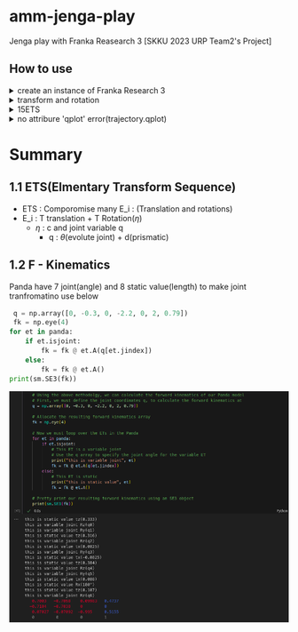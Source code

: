 # amm-jenga-play
Jenga play with Franka Reasearch 3 [SKKU 2023 URP Team2's Project]

## How to use
<details><summary>create an instance of Franka Research 3</summary>

```python
import fr3
robot=fr3.fr3()
```
## modifying module
in \_\_init\_\_ method, 
```python
URDF_read(
    your_xacro_file,tld=your_root_path,xacro_tld=xacro_root_path
)
```
for gripper changes, in fr3.py
```python
self.grippers[0].tool=SE3(x,y,z)
```
and in franka_description/robots/common/inerial.yaml, change values
```yaml
leftfinger:
    ineria:
        xx: I_xx
        yy: I_yy
        zz: I_zz
```

</details>

<details>
<summary>transform and rotation</summary>

```python
# Rotation
# This is a constant rotation around the x-axis by 90 degrees
rx_cons = rtb.ET.Rx(np.pi / 2)
transform = rx_cons.A()
sm_transform = sm.SE3(transform)
# Make the joint at 45 degrees
rx_var = rtb.ET.Rx()
q = np.pi / 4
transform = rx_var.A(q)
sm_transform = sm.SE3(transform)

# Translation
# This is a constant translation along the y-axis by 25 cm
ty_cons = rtb.ET.ty(0.25)\
transform = ty_cons.A()
sm_transform = sm.SE3(transform)

# Make the joint at 15 cm
ty_var = rtb.ET.ty()
q = 0.15
transform = ty_var.A(q)
sm_transform = sm.SE3(transform)
```
</details>

<details><summary>15ETS</summary>

``` python
# Example for panda
E1 = rtb.ET.tz(0.333)
E2 = rtb.ET.Rz()
E3 = rtb.ET.Ry()
E4 = rtb.ET.tz(0.316)
E5 = rtb.ET.Rz()
E6 = rtb.ET.tx(0.0825)
E7 = rtb.ET.Ry(flip=True)
E8 = rtb.ET.tx(-0.0825)
E9 = rtb.ET.tz(0.384)
E10 = rtb.ET.Rz()
E11 = rtb.ET.Ry(flip=True)
E12 = rtb.ET.tx(0.088)
E13 = rtb.ET.Rx(np.pi)
E14 = rtb.ET.tz(0.107)
E15 = rtb.ET.Rz()

# We can create and ETS in a number of ways

# Firstly if we use the * operator between two or more ETs, we get an ETS
ets1 = E1 * E2 * E3

# Secondly, we can use the ETS constructor and pass in a list of ETs
ets2 = rtb.ETS([E1, E2, E3])

# We can also use the * operator between ETS' and ETs to concatenate
ets3 = ets2 * E4
ets4 = ets2 * rtb.ETS([E4, E5])
```
</details>

<details><summary>no attribure 'qplot' error(trajectory.qplot)</summary>

```python
rtb.tools.trajectory.qplot(qt.q, block=False)
```

``` Error code: module 'roboticstoolbox.tools.trajectory' has no attribute 'qplot' ```
- there are class name "Tracjectory" in roboticstoolbox.tools.trajectory
- we can change the the code as follow
- xplot in qplot module in plot module in RTB

```
rtb.tools.plot.xplot(qt.q, block=False)
```

</details>


# Summary
## 1.1 ETS(Elmentary Transform Sequence)

- ETS : Comporomise many E_i : (Translation and rotations)
- E_i : T translation + T Rotation($\eta$)
    - $\eta$ : c and joint variable q
      - q : $\theta$(evolute joint) + d(prismatic)
## 1.2 F - Kinematics

Panda have 7 joint(angle) and 8 static value(length)
to make joint tranfromatino use below
```python
 q = np.array([0, -0.3, 0, -2.2, 0, 2, 0.79])
 fk = np.eye(4)
for et in panda:
    if et.isjoint:
        fk = fk @ et.A(q[et.jindex])
    else:
        fk = fk @ et.A()
print(sm.SE3(fk))
```

![Alt text](<img/Screenshot from 2023-06-20 14-33-41.png>)
